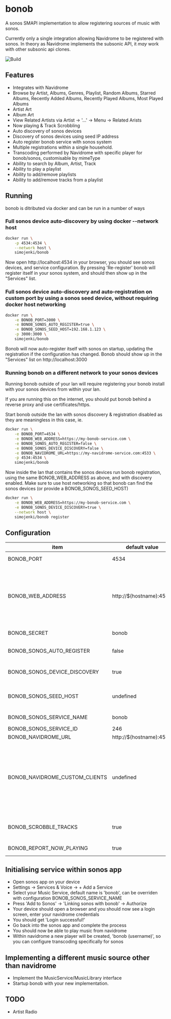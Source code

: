 # bonob

A sonos SMAPI implementation to allow registering sources of music with sonos.  

Currently only a single integration allowing Navidrome to be registered with sonos. In theory as Navidrome implements the subsonic API, it *may* work with other subsonic api clones.

![Build](https://github.com/simojenki/bonob/workflows/Build/badge.svg)

## Features

- Integrates with Navidrome
- Browse by Artist, Albums, Genres, Playlist, Random Albums, Starred Albums, Recently Added Albums, Recently Played Albums, Most Played Albums
- Artist Art
- Album Art
- View Related Artists via Artist -> '...' -> Menu -> Related Arists
- Now playing & Track Scrobbling
- Auto discovery of sonos devices
- Discovery of sonos devices using seed IP address
- Auto register bonob service with sonos system
- Multiple registrations within a single household.
- Transcoding performed by Navidrome with specific player for bonob/sonos, customisable by mimeType
- Ability to search by Album, Artist, Track
- Ability to play a playlist
- Ability to add/remove playlists
- Ability to add/remove tracks from a playlist

## Running

bonob is ditributed via docker and can be run in a number of ways

### Full sonos device auto-discovery by using docker --network host

```bash
docker run \
    -p 4534:4534 \
    --network host \
    simojenki/bonob
```

Now open http://localhost:4534 in your browser, you should see sonos devices, and service configuration.  By pressing 'Re-register' bonob will register itself in your sonos system, and should then show up in the "Services" list.

### Full sonos device auto-discovery and auto-registration on custom port by using a sonos seed device, without requiring docker host networking

```bash
docker run \
    -e BONOB_PORT=3000 \
    -e BONOB_SONOS_AUTO_REGISTER=true \
    -e BONOB_SONOS_SEED_HOST=192.168.1.123 \
    -p 3000:3000 \
    simojenki/bonob
```

Bonob will now auto-register itself with sonos on startup, updating the registration if the configuration has changed.  Bonob should show up in the "Services" list on http://localhost:3000

### Running bonob on a different network to your sonos devices

Running bonob outside of your lan will require registering your bonob install with your sonos devices from within your lan.  

If you are running this on the internet, you should put bonob behind a reverse proxy and use certificates/https.

Start bonob outside the lan with sonos discovery & registration disabled as they are meaningless in this case, ie.

```bash
docker run \
    -e BONOB_PORT=4534 \
    -e BONOB_WEB_ADDRESS=https://my-bonob-service.com \
    -e BONOB_SONOS_AUTO_REGISTER=false \
    -e BONOB_SONOS_DEVICE_DISCOVERY=false \
    -e BONOB_NAVIDROME_URL=https://my-navidrome-service.com:4533 \
    -p 4534:4534 \
    simojenki/bonob
```

Now inside the lan that contains the sonos devices run bonob registration, using the same BONOB_WEB_ADDRESS as above, and with discovery enabled.  Make sure to use host networking so that bonob can find the sonos devices (or provide a BONOB_SONOS_SEED_HOST)

```bash
docker run \
    -e BONOB_WEB_ADDRESS=https://my-bonob-service.com \
    -e BONOB_SONOS_DEVICE_DISCOVERY=true \
    --network host \
    simojenki/bonob register
```

## Configuration

item | default value | description
---- | ------------- | -----------
BONOB_PORT | 4534 | Default http port for bonob to listen on
BONOB_WEB_ADDRESS | http://$(hostname):4534 | URL for bonob so that sonos devices can communicate. **This must be either the public IP or DNS entry of the bonob instance so that the sonos devices can communicate with it.**
BONOB_SECRET | bonob | secret used for encrypting credentials
BONOB_SONOS_AUTO_REGISTER | false | Whether or not to try and auto-register on startup
BONOB_SONOS_DEVICE_DISCOVERY | true | whether or not sonos device discovery should be enabled
BONOB_SONOS_SEED_HOST | undefined | sonos device seed host for discovery, or ommitted for for auto-discovery
BONOB_SONOS_SERVICE_NAME | bonob | service name for sonos
BONOB_SONOS_SERVICE_ID | 246 | service id for sonos
BONOB_NAVIDROME_URL | http://$(hostname):4533 | URL for navidrome
BONOB_NAVIDROME_CUSTOM_CLIENTS | undefined | Comma delimeted mime types for custom navidrome clients when streaming. ie. "audio/flac,audio/ogg" would use client = 'bonob+audio/flac' for flacs, and 'bonob+audio/ogg' for oggs.
BONOB_SCROBBLE_TRACKS | true | Whether to scrobble the playing of a track if it has been played for >30s
BONOB_REPORT_NOW_PLAYING | true | Whether to report a track as now playing

## Initialising service within sonos app

- Open sonos app on your device
- Settings -> Services & Voice -> + Add a Service
- Select your Music Service, default name is 'bonob', can be overriden with configuration BONOB_SONOS_SERVICE_NAME
- Press 'Add to Sonos' -> 'Linking sonos with bonob' -> Authorize
- Your device should open a browser and you should now see a login screen, enter your navidrome credentials
- You should get 'Login successful!'
- Go back into the sonos app and complete the process
- You should now be able to play music from navidrome
- Within navidrome a new player will be created, 'bonob (username)', so you can configure transcoding specifically for sonos

## Implementing a different music source other than navidrome

- Implement the MusicService/MusicLibrary interface
- Startup bonob with your new implementation.

## TODO

- Artist Radio
